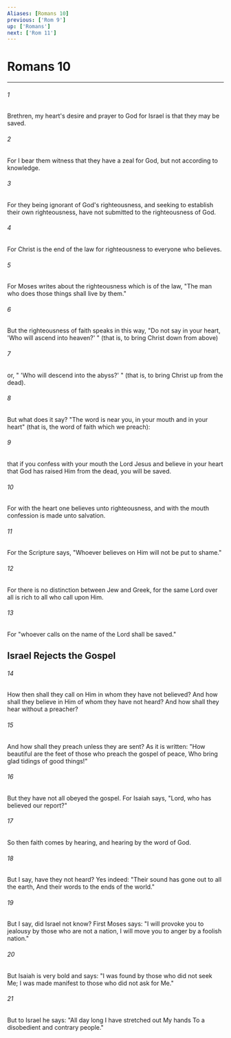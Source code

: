 ```yaml
---
Aliases: [Romans 10]
previous: ['Rom 9']
up: ['Romans']
next: ['Rom 11']
---
```

# Romans 10

***


###### 1 
Brethren, my heart's desire and prayer to God for Israel is that they may be saved. 

###### 2 
For I bear them witness that they have a zeal for God, but not according to knowledge. 

###### 3 
For they being ignorant of God's righteousness, and seeking to establish their own righteousness, have not submitted to the righteousness of God. 

###### 4 
For Christ is the end of the law for righteousness to everyone who believes. 

###### 5 
For Moses writes about the righteousness which is of the law, "The man who does those things shall live by them." 

###### 6 
But the righteousness of faith speaks in this way, "Do not say in your heart, 'Who will ascend into heaven?' " (that is, to bring Christ down from above) 

###### 7 
or, " 'Who will descend into the abyss?' " (that is, to bring Christ up from the dead). 

###### 8 
But what does it say? "The word is near you, in your mouth and in your heart" (that is, the word of faith which we preach): 

###### 9 
that if you confess with your mouth the Lord Jesus and believe in your heart that God has raised Him from the dead, you will be saved. 

###### 10 
For with the heart one believes unto righteousness, and with the mouth confession is made unto salvation. 

###### 11 
For the Scripture says, "Whoever believes on Him will not be put to shame." 

###### 12 
For there is no distinction between Jew and Greek, for the same Lord over all is rich to all who call upon Him. 

###### 13 
For "whoever calls on the name of the Lord shall be saved." 

## Israel Rejects the Gospel 

###### 14 
How then shall they call on Him in whom they have not believed? And how shall they believe in Him of whom they have not heard? And how shall they hear without a preacher? 

###### 15 
And how shall they preach unless they are sent? As it is written: "How beautiful are the feet of those who preach the gospel of peace, Who bring glad tidings of good things!" 

###### 16 
But they have not all obeyed the gospel. For Isaiah says, "Lord, who has believed our report?" 

###### 17 
So then faith comes by hearing, and hearing by the word of God. 

###### 18 
But I say, have they not heard? Yes indeed: "Their sound has gone out to all the earth, And their words to the ends of the world." 

###### 19 
But I say, did Israel not know? First Moses says: "I will provoke you to jealousy by those who are not a nation, I will move you to anger by a foolish nation." 

###### 20 
But Isaiah is very bold and says: "I was found by those who did not seek Me; I was made manifest to those who did not ask for Me." 

###### 21 
But to Israel he says: "All day long I have stretched out My hands To a disobedient and contrary people."
